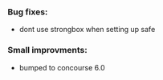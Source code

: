 ### Bug fixes:
- dont use strongbox when setting up safe

### Small improvments:
- bumped to concourse 6.0
